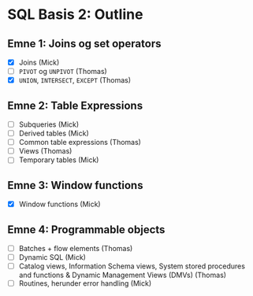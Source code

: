 # SQL Basis 2: Outline

## Emne 1: Joins og set operators

- [x] Joins (Mick)
- [ ] `PIVOT` og `UNPIVOT` (Thomas)
- [X] `UNION`, `INTERSECT`, `EXCEPT` (Thomas)

## Emne 2: Table Expressions

- [ ] Subqueries (Mick)
- [ ] Derived tables (Mick)
- [ ] Common table expressions (Thomas)
- [ ] Views (Thomas)
- [ ] Temporary tables (Mick)

## Emne 3: Window functions

- [X] Window functions (Mick)

## Emne 4: Programmable objects

- [ ] Batches + flow elements (Thomas)
- [ ] Dynamic SQL (Mick)
- [ ] Catalog views, Information Schema views, System stored procedures and functions & Dynamic Management Views (DMVs) (Thomas)
- [ ] Routines, herunder error handling (Mick)
